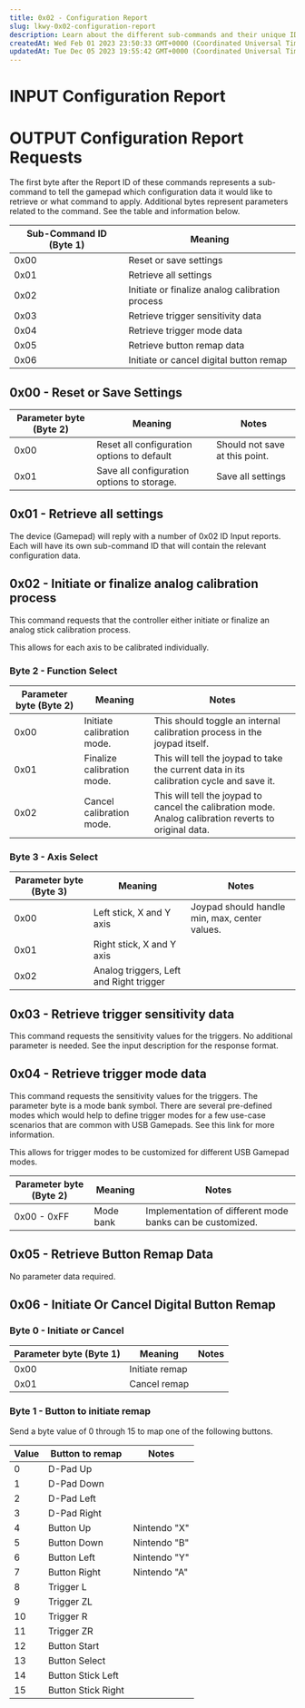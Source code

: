 ```yaml
---
title: 0x02 - Configuration Report
slug: lkwy-0x02-configuration-report
description: Learn about the different sub-commands and their unique IDs for retrieving and configuring settings on a gamepad. Explore various functions such as resetting or saving settings, analog calibration, trigger sensitivity, button remapping, and more. Discover
createdAt: Wed Feb 01 2023 23:50:33 GMT+0000 (Coordinated Universal Time)
updatedAt: Tue Dec 05 2023 19:55:42 GMT+0000 (Coordinated Universal Time)
---
```


# INPUT Configuration Report



# OUTPUT Configuration Report Requests

The first byte after the Report ID of these commands represents a sub-command to tell the gamepad which configuration data it would like to retrieve or what command to apply. Additional bytes represent parameters related to the command. See the table and information below.

| Sub-Command ID (Byte 1) | Meaning                                         |
| ----------------------- | ----------------------------------------------- |
| 0x00                    | Reset or save settings                          |
| 0x01                    | Retrieve all settings                           |
| 0x02                    | Initiate or finalize analog calibration process |
| 0x03                    | Retrieve trigger sensitivity data               |
| 0x04                    | Retrieve trigger mode data                      |
| 0x05                    | Retrieve button remap data                      |
| 0x06                    | Initiate or cancel digital button remap         |

## 0x00 - Reset or Save Settings

| Parameter byte (Byte 2) | Meaning                                    | Notes                          |
| ----------------------- | ------------------------------------------ | ------------------------------ |
| 0x00                    | Reset all configuration options to default | Should not save at this point. |
| 0x01                    | Save all configuration options to storage. | Save all settings              |

## 0x01 - Retrieve all settings

The device (Gamepad) will reply with a number of 0x02 ID Input reports. Each will have its own sub-command ID that will contain the relevant configuration data.&#x20;

## 0x02 - Initiate or finalize analog calibration process

This command requests that the controller either initiate or finalize an analog stick calibration process.

This allows for each axis to be calibrated individually.

### Byte 2 - Function Select

| Parameter byte (Byte 2) | Meaning                    | Notes                                                                                                  |
| ----------------------- | -------------------------- | ------------------------------------------------------------------------------------------------------ |
| 0x00                    | Initiate calibration mode. | This should toggle an internal calibration process in the joypad itself.                               |
| 0x01                    | Finalize calibration mode. | This will tell the joypad to take the current data in its calibration cycle and save it.               |
| 0x02                    | Cancel calibration mode.   | This will tell the joypad to cancel the calibration mode. Analog calibration reverts to original data. |

### Byte 3 - Axis Select

| Parameter byte (Byte 3) | Meaning                                 | Notes                                         |
| ----------------------- | --------------------------------------- | --------------------------------------------- |
| 0x00                    | Left stick, X and Y axis                | Joypad should handle min, max, center values. |
| 0x01                    | Right stick, X and Y axis               |                                               |
| 0x02                    | Analog triggers, Left and Right trigger |                                               |

## 0x03 - Retrieve trigger sensitivity data

This command requests the sensitivity values for the triggers. No additional parameter is needed. See the input description for the response format.

## 0x04 - Retrieve trigger mode data

This command requests the sensitivity values for the triggers. The parameter byte is a mode bank symbol. There are several pre-defined modes which would help to define trigger modes for a few use-case scenarios that are common with USB Gamepads. See this link for more information.

This allows for trigger modes to be customized for different USB Gamepad modes.

| Parameter byte (Byte 2) | Meaning   | Notes                                                     |
| ----------------------- | --------- | --------------------------------------------------------- |
| 0x00 - 0xFF             | Mode bank | Implementation of different mode banks can be customized. |

## 0x05 - Retrieve Button Remap Data

No parameter data required.

## 0x06 - Initiate Or Cancel Digital Button Remap

### Byte 0 - Initiate or Cancel

| Parameter byte (Byte 1) | Meaning        | Notes |
| ----------------------- | -------------- | ----- |
| 0x00                    | Initiate remap |       |
| 0x01                    | Cancel remap   |       |

### Byte 1 - Button to initiate remap

Send a byte value of 0 through 15 to map one of the following buttons.

| Value | Button to remap    | Notes        |
| ----- | ------------------ | ------------ |
| 0     | D-Pad Up           |              |
| 1     | D-Pad Down         |              |
| 2     | D-Pad Left         |              |
| 3     | D-Pad Right        |              |
| 4     | Button Up          | Nintendo "X" |
| 5     | Button Down        | Nintendo "B" |
| 6     | Button Left        | Nintendo "Y" |
| 7     | Button Right       | Nintendo "A" |
| 8     | Trigger L          |              |
| 9     | Trigger ZL         |              |
| 10    | Trigger R          |              |
| 11    | Trigger ZR         |              |
| 12    | Button Start       |              |
| 13    | Button Select      |              |
| 14    | Button Stick Left  |              |
| 15    | Button Stick Right |              |

